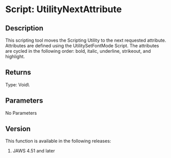 # Script: UtilityNextAttribute

## Description

This scripting tool moves the Scripting Utility to the next requested
attribute. Attributes are defined using the UtilitySetFontMode Script.
The attributes are cycled in the following order: bold, italic,
underline, strikeout, and highlight.

## Returns

Type: Void\

## Parameters

No Parameters

## Version

This function is available in the following releases:

1.  JAWS 4.51 and later
